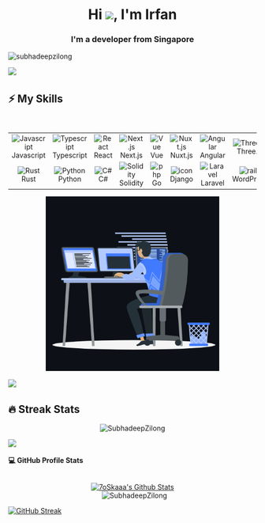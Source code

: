 <h1 align="center">Hi <img src="https://media.giphy.com/media/hvRJCLFzcasrR4ia7z/giphy.gif" width="35">, I'm Irfan</h1>
<h3 align="center">I'm a developer from Singapore</h3>

<p align="left"> <img src="https://komarev.com/ghpvc/?username=subhadeepzilong&label=Profile%20views&color=0e75b6&style=flat" alt="subhadeepzilong" /> </p>



 <p><img src="https://readme-typing-svg.herokuapp.com?lines=Computer+Science+Engineering;Full+Stack+And+Blockchain+Developer;Always+learning+new+things&center=true&width=500&height=50&font-size=100"></p>



## ⚡ My Skills
<br />

<table align="center">
  <tr>
      <td align="center" width="90">
        <img src="https://techstack-generator.vercel.app/js-icon.svg" alt="Javascript" width="45" height="45" />
        <br>Javascript
      </td>
      <td align="center" width="90">
        <img src="https://techstack-generator.vercel.app/ts-icon.svg" alt="Typescript" width="45" height="45" />
        <br>Typescript
      </td>
      <td align="center" width="90">
        <img src="https://techstack-generator.vercel.app/react-icon.svg" alt="React" width="45" height="45" />
        <br>React
      </td>
      <td align="center" width="90">
        <img src="https://skillicons.dev/icons?i=nextjs" width="45" height="45" alt="Next.js" />
        <br>Next.js
      </td>
      <td align="center" width="90">
        <img src="https://skillicons.dev/icons?i=vue" width="45" height="45" alt="Vue" />
        <br>Vue
      </td>
      <td align="center" width="90">
        <img src="https://skillicons.dev/icons?i=nuxtjs" width="45" height="45" alt="Nuxt.js" />
        <br>Nuxt.js
      </td>
      <td align="center" width="90">
        <img src="https://skillicons.dev/icons?i=angular" width="45" height="45" alt="Angular" />
        <br>Angular
      </td>
      <td align="center" width="90">
        <img src="https://skillicons.dev/icons?i=threejs" width="45" height="45" alt="Three.js" />
        <br>Three.js
      </td>
    </tr>
    <tr>
        <td align="center" width="90">
          <img src="https://skillicons.dev/icons?i=rust" width="45" height="45" alt="Rust" />
            <br>Rust
          </td>
        <td align="center" width="90">
          <img src="https://skillicons.dev/icons?i=python" width="45" height="45" alt="Python" />
          <br>Python
        <td align="center" width="90">
            <img src="https://skillicons.dev/icons?i=c#" width="45" height="45" alt="C#" />
            <br>C#
        </td>
        <td align="center" width="90">
            <img src="https://skillicons.dev/icons?i=solidity" width="45" height="45" alt="Solidity" />
            <br>Solidity
        </td>
        <td align="center" width="90">
            <img src="https://skillicons.dev/icons?i=go" width="45" height="45" alt="php" />
            <br>Go
        </td>
        <td align="center" width="90">
          <img src="https://techstack-generator.vercel.app/django-icon.svg" alt="icon" width="45" height="45" />
          <br>Django
        </td>
        <td align="center" width="90">
          <img src="https://skillicons.dev/icons?i=laravel" width="45" height="45" alt="Laravel" />
          <br>Laravel
        </td>
        <td align="center" width="90">
          <img src="https://skillicons.dev/icons?i=wordpress" width="45" height="45" alt="rails" />
          <br>WordPress
        </td>
    </tr>
</table>

<p align="center"><img src="https://raw.githubusercontent.com/SubhadeepZilong/SubhadeepZilong/main/icons/animation_500_kxa883sd.gif" alt="SubhadeepZilong" width="70%"/></p>


<p><img src="https://user-images.githubusercontent.com/73097560/115834477-dbab4500-a447-11eb-908a-139a6edaec5c.gif"></p>

## 🔥 Streak Stats
<p align="center"><img src="https://github-readme-streak-stats.herokuapp.com/?user=SubhadeepZilong&theme=algolia" alt="SubhadeepZilong" /></p>

<img src="https://user-images.githubusercontent.com/73097560/115834477-dbab4500-a447-11eb-908a-139a6edaec5c.gif"></a>

 <summary><b>💻 GitHub Profile Stats</b></summary>
  <br/>
  <p align="center">
    <a href="https://github.com/anuraghazra/github-readme-stats"><img alt="7oSkaaa's Github Stats" src="https://github-readme-stats.vercel.app/api?username=SubhadeepZilong&show_icons=true&count_private=true&theme=algolia" height="192px"/></a>
<br/>
  &nbsp;
	  <img src="https://github-readme-stats.vercel.app/api/top-langs?username=SubhadeepZilong&langs_count=10&show_icons=true&locale=en&layout=compact&theme=algolia" alt="SubhadeepZilong" height="192px"/>

   <a href="https://git.io/streak-stats"><img src="https://streak-stats.demolab.com?user=monfra-area&theme=transparent&hide_border=true&exclude_days=Mon%2CTue%2CWed%2CThu%2CFri" alt="GitHub Streak" /></a>
